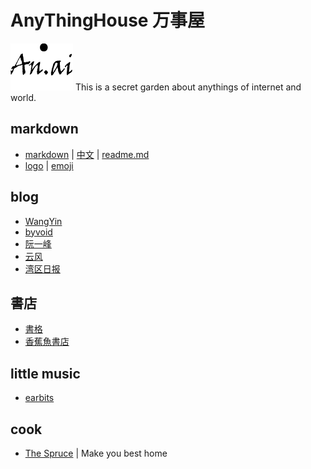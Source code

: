 # AnyThingHouse 万事屋

![an.ai](https://github.com/Guguant/Tec/blob/master/tec.png)
This is a secret garden about anythings of internet and world. 
## markdown
* [markdown](https://daringfireball.net/projects/markdown/syntax) | [中文](http://markdown.tw/) | [readme.md](https://gist.github.com/PurpleBooth/109311bb0361f32d87a2)
* [logo](http://shields.io/) | [emoji](https://www.webpagefx.com/tools/emoji-cheat-sheet/)

## blog
* [WangYin](http://www.yinwang.org/)
* [byvoid](https://www.byvoid.com/)
* [阮一峰](http://www.ruanyifeng.com/blog/)
* [云风](http://blog.yufeng.info/)
* [湾区日报](https://wanqu.co/)

## 書店
* [書格](https://shuge.org/)
* [香蕉魚書店](http://a-perfect-book-for-bananafish.com/)

## little music
* [earbits](http://www.earbits.com/)

## cook
* [The Spruce](https://www.thespruce.com/) | Make you best home